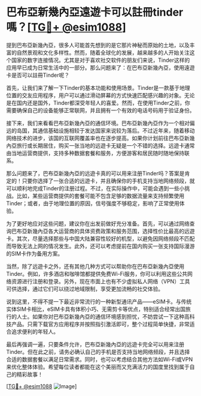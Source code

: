 # 巴布亞新幾內亞遠遊卡可以註冊tinder嗎？[[TG💪+ @esim1088](https://t.me/s/esim1088)]

提到巴布亞新幾內亞，很多人可能首先想到的是它那片神秘而原始的土地，以及丰富的自然景观和文化多样性。然而，随着全球化的发展，越来越多的人开始关注这个国家的数字连接情况。尤其是对于喜欢社交软件的朋友们来说，Tinder这样的应用早已成为日常生活中的一部分。那么问题来了：在巴布亞新幾內亞，使用遠遊卡是否可以註冊Tinder呢？

首先，让我们来了解一下Tinder的基本功能和使用场景。Tinder是一款基于地理位置的交友应用程序，用户可以通过滑动屏幕的方式快速匹配感兴趣的对象。无论是在国内还是国外，Tinder都深受年轻人的喜爱。然而，在使用Tinder之前，你需要确保自己的设备能够正常联网，并且拥有一个有效的电话号码用于验证身份。

接下来，我们来看看巴布亞新幾內亞的通信环境。巴布亞新幾內亞作为一个相对偏远的岛国，其通信基础设施相较于发达国家来说较为落后。不过近年来，随着移动网络技术的进步，该国的互联网覆盖率也在逐步提高。如果你计划前往巴布亞新幾內亞旅行或长期居住，购买一张当地的远遊卡无疑是一个不错的选择。远遊卡通常由当地运营商提供，支持多种数据套餐和服务，方便游客和居民随时随地保持联系。

那么问题来了，巴布亞新幾內亞的远遊卡真的可以用来注册Tinder吗？答案是肯定的！只要你选择了一张合适的远遊卡，并且确保你的手机支持当地网络频段，就可以顺利地完成Tinder的注册过程。不过，在实际操作中，可能会遇到一些小挑战。比如，某些运营商提供的套餐可能不包含足够的数据流量来支持频繁使用Tinder；或者，由于地理位置的原因，信号强度不够稳定，影响了正常使用体验。

为了更好地应对这些问题，建议你在出发前做好充分准备。首先，可以通过网络查询巴布亞新幾內亞各大运营商的具体资费政策和服务范围，选择性价比最高的远遊卡。其次，尽量选择那些与中国大陆兼容性较好的机型，以避免因网络频段不匹配而导致无法上网的情况发生。此外，还可以考虑提前在国内购买一张支持国际漫游的SIM卡作为备用方案。

当然，除了远遊卡之外，还有其他几种方式可以帮助你在巴布亞新幾內亞使用Tinder。例如，许多酒店和咖啡馆都提供免费Wi-Fi服务，你可以利用这些公共网络资源进行注册和登录。另外，现在市面上也有不少虚拟私人网络（VPN）工具可供选择，通过它们可以绕过地域限制，享受更加流畅的社交体验。

说到这里，不得不提一下最近非常流行的一种新型通讯产品——eSIM卡。与传统实体SIM卡相比，eSIM卡具有体积小巧、无需剪卡等优点，特别适合经常出国旅行的人士。如果你对巴布亞新幾內亞的通信环境感到担忧，不妨尝试一下这种高科技产品。只需下载官方应用程序并按照指引激活即可，整个过程简单快捷，非常适合追求便利的年轻人。

最后再强调一遍，只要条件允许，巴布亞新幾內亞的远遊卡完全可以用来注册Tinder。但在此之前，请务必确认自己的手机是否支持当地网络频段，并且选择合适的数据套餐以满足日常需求。同时，也可以考虑结合其他方法如Wi-Fi或VPN来优化整体体验。希望每位读者都能在这个美丽而又充满活力的国度里找到属于自己的精彩故事！

[[TG💪+ @esim1088](https://t.me/s/esim1088) ![Image](https://i.postimg.cc/4NQfJmqS/Snipaste-2025-05-13-00-14-12.png)]